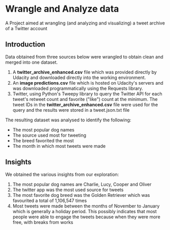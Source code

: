 # Wrangle and Analyze data
 A Project aimed at wrangling (and analyzing and visualizing) a tweet archive of a Twitter account


## Introduction

Data obtained from three sources below were wrangled to obtain clean and merged into one dataset.

1. A **twitter_archive_enhanced.csv** file which was provided directly by Udacity and downloaded directly into the working environment.
2. An **image predictions.csv** file which is hosted on Udacity's servers and was downloaded programmatically using the Requests library.
3. Twitter, using Python's Tweepy library to query the Twitter API for each tweet's retweet count and favorite ("like") count at the minimum. The tweet IDs in the **twitter_archive_enhanced.csv** file were used for the query and the results were stored in a tweet.json.txt file

The resulting dataset was analysed to identify the following:
- The most popular dog names
- The source used most for tweeting
- The breed favorited the most
- The month in which most tweets were made



## Insights

We obtained the various insights from our exploration:
1. The most popular dog names are Charlie, Lucy, Cooper and Oliver
2. The twitter app was the most used source for tweets
3. The most favorite dog breed was the Golden Retriever which was favourited a total of 1,106,547 times
4. Most tweets were made between the months of November to January which is generally a holiday period. This possibly indicates that most people were able to engage the tweets because when they were more free, with breaks from works
